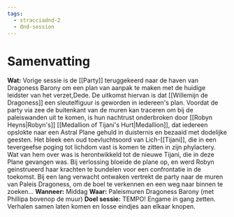 ```yaml
---
tags:
  - stracciadnd-2
  - dnd-session
---
```

# Samenvatting
**Wat:** Vorige sessie is de [[Party]] teruggekeerd naar de haven van Dragoness Barony om een plan van aanpak te maken met de huidige leidster van het verzet,Dede. De uitkomst hiervan is dat [[Willemijn de Dragoness]] een sleutelfiguur is geworden in iedereen's plan. Voordat de party via zee de buitenkant van de muren kan traceren om bij de paleiswanden uit te komen, is hun nachtrust onderbroken door [[Robyn Heyns|Robyn's]] [[Medallion of Tijani's Hurt|Medallion]], dat iedereen opslokte naar een Astral Plane gehuld in duisternis en bezaaid met dodelijke geesten. Het bleek een oud toevluchtsoord van Lich-[[Tijani]], die in een tevergeefse poging tot lichdom vast is komen te zitten in zijn phylactery. Wat van hem over was is herontwikkeld tot de nieuwe Tijani, die in deze Plane gevangen was. Bij verlossing bloeide de plane op, en werd Robyn geinstrueerd haar krachten te bundelen voor een confrontatie in de toekomst. Bij een lang verwacht ontwaken vertrekt de party naar de muren van Paleis Dragoness, om de boel te verkennen en een weg naar binnen te zoeken...
**Wanneer:** Middag
**Waar:** Paleismuren Dragoness Barony (met Phillipa bovenop de muur)
**Doel sessie:** TEMPO! Engame in gang zetten. Verhalen samen laten komen en losse eindjes aan elkaar knopen.